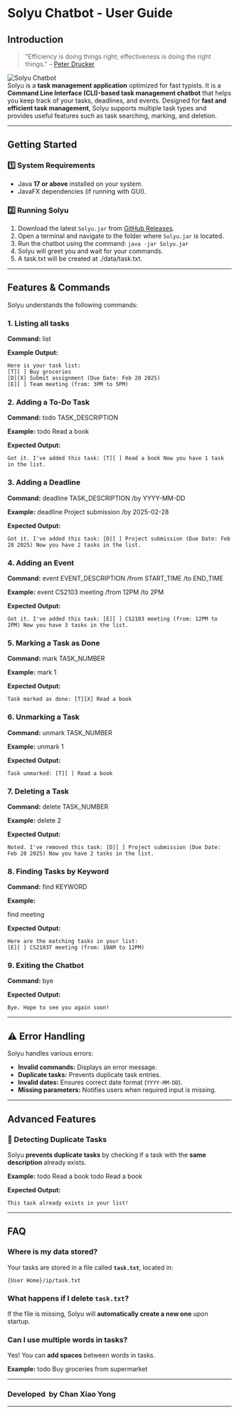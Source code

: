 # Solyu Chatbot - User Guide

## Introduction
> "Efficiency is doing things right; effectiveness is doing the right things." – [Peter Drucker](https://intranet.engineering.ucdavis.edu/sites/g/files/dgvnsk9601/files/inline-files/Effectiveness-vs.-efficiency-%E2%80%93-Let%E2%80%99s-not-confuse-the-two-1.pdf)

![Solyu Chatbot](/docs/Ui.png)   
Solyu is a **task management application** optimized for fast typists. It is a **Command Line Interface (CLI)-based task management chatbot** that helps you keep track of your tasks, deadlines, and events. Designed for **fast and efficient task management**, Solyu supports multiple task types and provides useful features such as task searching, marking, and deletion.

---

##  **Getting Started**
### **1️⃣ System Requirements**
- Java **17 or above** installed on your system.
- JavaFX dependencies (if running with GUI).

### **2️⃣ Running Solyu**
1. Download the latest `Solyu.jar` from [GitHub Releases](https://github.com/caxewhy/releases).
2. Open a terminal and navigate to the folder where `Solyu.jar` is located.
3. Run the chatbot using the command: ```java -jar Solyu.jar```
4. Solyu will greet you and wait for your commands.
5. A task.txt will be created at ./data/task.txt.

---

## **Features & Commands**
Solyu understands the following commands:

### **1. Listing all tasks**
**Command:** list

**Example Output:**

    Here is your task list:
    [T][ ] Buy groceries
    [D][X] Submit assignment (Due Date: Feb 20 2025)
    [E][ ] Team meeting (from: 3PM to 5PM)

### **2. Adding a To-Do Task**
**Command:** todo TASK_DESCRIPTION

**Example:**
todo Read a book

**Expected Output:**

    Got it. I've added this task: [T][ ] Read a book Now you have 1 task in the list.

### **3. Adding a Deadline**
**Command:** deadline TASK_DESCRIPTION /by YYYY-MM-DD

**Example:** deadline Project submission /by 2025-02-28

**Expected Output:**

    Got it. I've added this task: [D][ ] Project submission (Due Date: Feb 28 2025) Now you have 2 tasks in the list.

### **4. Adding an Event**
**Command:** event EVENT_DESCRIPTION /from START_TIME /to END_TIME

**Example:** event CS2103 meeting /from 12PM /to 2PM

**Expected Output:**

    Got it. I've added this task: [E][ ] CS2103 meeting (from: 12PM to 2PM) Now you have 3 tasks in the list.

### **5. Marking a Task as Done**
**Command:** mark TASK_NUMBER

**Example:** mark 1

**Expected Output:**

    Task marked as done: [T][X] Read a book

### **6. Unmarking a Task**
**Command:** unmark TASK_NUMBER

**Example:** unmark 1

**Expected Output:**

    Task unmarked: [T][ ] Read a book

### **7. Deleting a Task**
**Command:** delete TASK_NUMBER

**Example:** delete 2

**Expected Output:**

    Noted. I've removed this task: [D][ ] Project submission (Due Date: Feb 28 2025) Now you have 2 tasks in the list.

### **8. Finding Tasks by Keyword**
**Command:** find KEYWORD

**Example:**

find meeting

**Expected Output:**

    Here are the matching tasks in your list:
    [E][ ] CS2103T meeting (from: 10AM to 12PM)

### **9. Exiting the Chatbot**
**Command:** bye

**Expected Output:**

    Bye. Hope to see you again soon!

---

## ⚠️ **Error Handling**
Solyu handles various errors:
- **Invalid commands:** Displays an error message.
- **Duplicate tasks:** Prevents duplicate task entries.
- **Invalid dates:** Ensures correct date format (`YYYY-MM-DD`).
- **Missing parameters:** Notifies users when required input is missing.

---

## **Advanced Features**
### **🛑 Detecting Duplicate Tasks**
Solyu **prevents duplicate tasks** by checking if a task with the **same description** already exists.

**Example:** todo Read a book todo Read a book

**Expected Output:**

    This task already exists in your list!
---
## **FAQ**
### Where is my data stored?
Your tasks are stored in a file called **`task.txt`**, located in:

    {User Home}/ip/task.txt

### What happens if I delete `task.txt`?
If the file is missing, Solyu will **automatically create a new one** upon startup.

### Can I use multiple words in tasks?
Yes! You can **add spaces** between words in tasks.

**Example:** todo Buy groceries from supermarket

---

### **Developed ️ by Chan Xiao Yong**

---